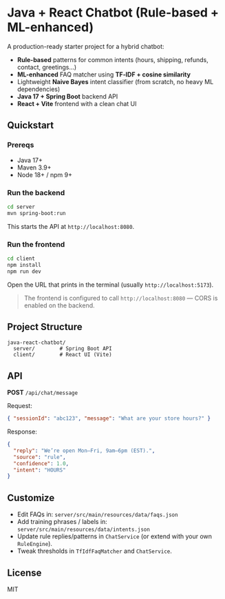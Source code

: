 # Java + React Chatbot (Rule-based + ML-enhanced)

A production-ready starter project for a hybrid chatbot:
- **Rule-based** patterns for common intents (hours, shipping, refunds, contact, greetings…)
- **ML-enhanced** FAQ matcher using **TF‑IDF + cosine similarity**
- Lightweight **Naive Bayes** intent classifier (from scratch, no heavy ML dependencies)
- **Java 17 + Spring Boot** backend API
- **React + Vite** frontend with a clean chat UI

## Quickstart

### Prereqs
- Java 17+
- Maven 3.9+
- Node 18+ / npm 9+

### Run the backend
```bash
cd server
mvn spring-boot:run
```
This starts the API at `http://localhost:8080`.

### Run the frontend
```bash
cd client
npm install
npm run dev
```
Open the URL that prints in the terminal (usually `http://localhost:5173`).

> The frontend is configured to call `http://localhost:8080` — CORS is enabled on the backend.

## Project Structure
```
java-react-chatbot/
  server/        # Spring Boot API
  client/        # React UI (Vite)
```

## API
**POST** `/api/chat/message`

Request:
```json
{ "sessionId": "abc123", "message": "What are your store hours?" }
```

Response:
```json
{
  "reply": "We’re open Mon–Fri, 9am–6pm (EST).",
  "source": "rule",
  "confidence": 1.0,
  "intent": "HOURS"
}
```

## Customize
- Edit FAQs in: `server/src/main/resources/data/faqs.json`
- Add training phrases / labels in: `server/src/main/resources/data/intents.json`
- Update rule replies/patterns in `ChatService` (or extend with your own `RuleEngine`).
- Tweak thresholds in `TfIdfFaqMatcher` and `ChatService`.

## License
MIT
